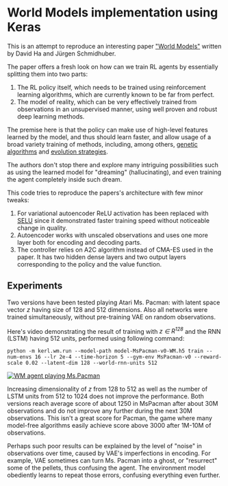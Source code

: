 World Models implementation using Keras
=======================================
This is an attempt to reproduce an interesting paper ["World Models"](https://arxiv.org/abs/1803.10122)
written by David Ha and Jürgen Schmidhuber.

The paper offers a fresh look on how can we train RL agents by essentially
splitting them into two parts:

1. The RL policy itself, which needs to be trained using reinforcement learning
   algorithms, which are currently known to be far from perfect.
2. The model of reality, which can be very effectively trained from observations
   in an unsupervised manner, using well proven and robust deep learning methods.

The premise here is that the policy can make use of high-level features learned
by the model, and thus should learn faster, and allow usage of a broad variety
training of methods, including, among others,
[genetic algorithms](https://arxiv.org/abs/1712.06567) and
[evolution strategies](https://blog.openai.com/evolution-strategies/).

The authors don't stop there and explore many intriguing possibilities such
as using the learned model for "dreaming" (hallucinating), and even training
the agent completely inside such dream.

This code tries to reproduce the papers's architecture with few minor tweaks:

1. For variational autoencoder ReLU activation has been replaced with
   [SELU](https://arxiv.org/abs/1706.02515) since it demonstrated faster
   training speed without noticeable change in quality.
2. Autoencoder works with unscaled observations and uses one more layer both
   for encoding and decoding parts.
3. The controller relies on A2C algorithm instead of CMA-ES used
   in the paper. It has two hidden dense layers and two output layers
   corresponding to the policy and the value function.

Experiments
-----------

Two versions have been tested playing Atari Ms. Pacman: with latent space vector
*z* having size of 128 and 512 dimensions. Also all networks were trained
simultaneously, without pre-training VAE on random observations.

Here's video demonstrating the result of training with *z &isin; R<sup>​128</sup>*
and the RNN (LSTM) having 512 units, performed using following command:

    python -m kerl.wm.run --model-path model-MsPacman-v0-WM.h5 train --num-envs 16 --lr 2e-4 --time-horizon 5 --gym-env MsPacman-v0 --reward-scale 0.02 --latent-dim 128 --world-rnn-units 512


[![WM agent playing Ms.Pacman](https://img.youtube.com/vi/IR_srJfJzco/0.jpg)](https://www.youtube.com/watch?v=IR_srJfJzco)

Increasing dimensionality of *z* from 128 to 512 as well as the number of LSTM
units from 512 to 1024 does not improve the performance. Both versions
reach average score of about 1250 in MsPacman after about 30M observations
and do not improve any further during the next 30M observations.
This isn't a great score for Pacman, the game where many model-free algorithms
easily achieve score above 3000 after 1M-10M of observations.

Perhaps such poor results can be explained by the level of "noise"
in observations over time, caused by VAE's imperfections in encoding.
For example, VAE sometimes can turn Ms. Pacman into a ghost, or "resurrect"
some of the pellets, thus confusing the agent. The environment model obediently
learns to repeat those errors, confusing everything even further.
